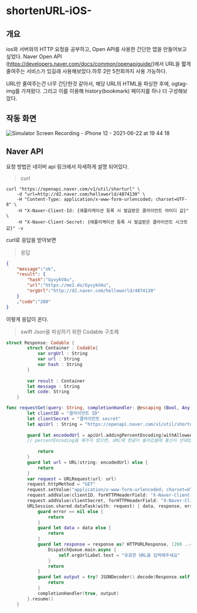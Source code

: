 # shortenURL-iOS-

## 개요

ios와 서버와의 HTTP 요청을 공부하고, Open API를 사용한 간단한 앱을 만들어보고 싶었다.
Naver Open API (https://developers.naver.com/docs/common/openapiguide/)에서 URL을 짧게 줄여주는 서비스가 있길래 사용해보았다.하루 2만 5천회까지 사용 가능하다.

URL만 줄여주는건 너무 간단한것 같아서, 해당 URL의 HTML을 파싱한 후에, ogtag-img를 가져왔다. 그리고 이를 이용해 history(bookmark) 페이지를 하나 더 구성해보았다.




## 작동 화면
![Simulator Screen Recording - iPhone 12 - 2021-06-22 at 19 44 18](https://user-images.githubusercontent.com/46234386/122911652-7960b900-d392-11eb-8cc2-0bb48e33442b.gif)



## Naver API

요청 방법은 네이버 api 링크에서 자세하게 설명 되어있다.



> curl

```shell
curl "https://openapi.naver.com/v1/util/shorturl" \
    -d "url=http://d2.naver.com/helloworld/4874130" \
    -H "Content-Type: application/x-www-form-urlencoded; charset=UTF-8" \
    -H "X-Naver-Client-Id: {애플리케이션 등록 시 발급받은 클라이언트 아이디 값}" \
    -H "X-Naver-Client-Secret: {애플리케이션 등록 시 발급받은 클라이언트 시크릿 값}" -v
```

curl로 응답을 받아보면

> 응답

```json
{
    "message":"ok",
    "result": {
        "hash":"GyvykVAu",
        "url":"https://me2.do/GyvykVAu",
        "orgUrl":"http://d2.naver.com/helloworld/4874130"
    }
    ,"code":"200"
}
```

이렇게 응답이 온다. 



> swift Json을 파싱하기 위한 Codable 구조체

```swift
struct Response: Codable {
        struct Container : Codable{
            var orgUrl : String
            var url : String
            var hash : String
        }
        
        var result : Container
        let message : String
        let code: String
    }
```





```swift
func requestGet(query: String, completionHandler: @escaping (Bool, Any) -> Void) {
        let clientID = "클라이언트 ID"
        let clientSecret = "클라이언트 secret"
        let apiUrl : String = "https://openapi.naver.com/v1/util/shorturl.json?url=\(query)"
  
        guard let encodedUrl = apiUrl.addingPercentEncoding(withAllowedCharacters: .urlQueryAllowed) else {
        // percentEncoding을 해주지 않으면, URL에 한글이 들어갔을때 통신이 안돼었다..
        
            return
        }
        guard let url = URL(string: encodedUrl) else {
            return
        }
        var request = URLRequest(url: url)
        request.httpMethod = "GET"
        request.setValue("application/x-www-form-urlencoded; charset=UTF-8", forHTTPHeaderField: "Content-Type")
        request.addValue(clientID, forHTTPHeaderField: "X-Naver-Client-Id")
        request.addValue(clientSecret, forHTTPHeaderField: "X-Naver-Client-Secret")
        URLSession.shared.dataTask(with: request) { data, response, error in
            guard error == nil else {
                return
            }
            guard let data = data else {
                return
            }
            guard let response = response as? HTTPURLResponse, (200 ..< 300) ~= response.statusCode else {
                DispatchQueue.main.async {
                    self.orgUrlLabel.text = "유효한 URL을 입력해주세요"
                }
                return
            }
            guard let output = try? JSONDecoder().decode(Response.self, from: data) else {
                return
            }
            completionHandler(true, output)
        }.resume()
    }
```

